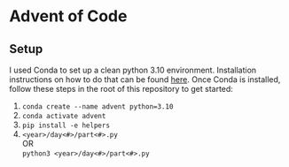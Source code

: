 # Advent of Code

## Setup

I used Conda to set up a clean python 3.10 environment. Installation instructions on how to do that can be found [here](https://docs.conda.io/projects/conda/en/latest/user-guide/install/index.html). Once Conda is installed, follow these steps in the root of this repository to get started:

1. `conda create --name advent python=3.10`
2. `conda activate advent`
3. `pip install -e helpers`
4. `<year>/day<#>/part<#>.py` <br> OR <br> `python3 <year>/day<#>/part<#>.py`